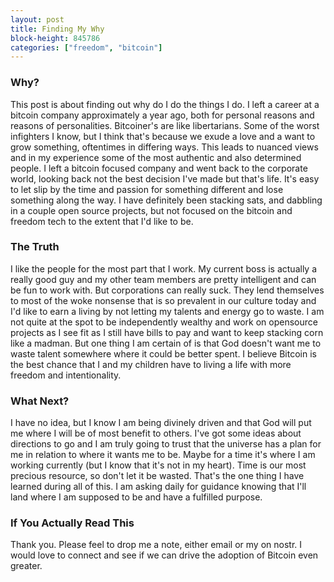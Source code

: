 ```yaml
---
layout: post
title: Finding My Why
block-height: 845786
categories: ["freedom", "bitcoin"]
---
```


### Why?

This post is about finding out why do I do the things I do. I left a career at a bitcoin company approximately a year ago, both for personal reasons and reasons of personalities. Bitcoiner's are like libertarians. Some of the worst infighters I know, but I think that's because we exude a love and a want to grow something, oftentimes in differing ways. This leads to nuanced views and in my experience some of the most authentic and also determined people. I left a bitcoin focused company and went back to the corporate world, looking back not the best decision I've made but that's life. It's easy to let slip by the time and passion for something different and lose something along the way. I have definitely been stacking sats, and dabbling in a couple open source projects, but not focused on the bitcoin and freedom tech to the extent that I'd like to be.

### The Truth

I like the people for the most part that I work. My current boss is actually a really good guy and my other team members are pretty intelligent and can be fun to work with. But corporations can really suck. They lend themselves to most of the woke nonsense that is so prevalent in our culture today and I'd like to earn a living by not letting my talents and energy go to waste. I am not quite at the spot to be independently wealthy and work on opensource projects as I see fit as I still have bills to pay and want to keep stacking corn like a madman. But one thing I am certain of is that God doesn't want me to waste talent somewhere where it could be better spent. I believe Bitcoin is the best chance that I and my children have to living a life with more freedom and intentionality.

### What Next?

I have no idea, but I know I am being divinely driven and that God will put me where I will be of most benefit to others. I've got some ideas about directions to go and I am truly going to trust that the universe has a plan for me in relation to where it wants me to be. Maybe for a time it's where I am working currently (but I know that it's not in my heart). Time is our most precious resource, so don't let it be wasted. That's the one thing I have learned during all of this. I am asking daily for guidance knowing that I'll land where I am supposed to be and have a fulfilled purpose.

### If You Actually Read This

Thank you. Please feel to drop me a note, either email or my on nostr. I would love to connect and see if we can drive the adoption of Bitcoin even greater.
